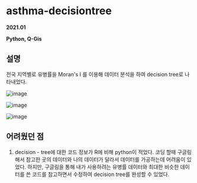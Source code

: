 # asthma-decisiontree

**2021.01**

**Python, Q-Gis**

## 설명
전국 지역별로 유병률을 Moran's I 를 이용해 데이터 분석을 하여 decision tree로 나타내었다.

![image](https://user-images.githubusercontent.com/76150392/129466227-3b2103c5-2b97-48e0-966e-8c435f82e5af.png)

![image](https://user-images.githubusercontent.com/76150392/129466230-168270ec-8f8e-429a-9c82-4e36fd2655a5.png)

![image](https://user-images.githubusercontent.com/76150392/129466232-16b33a0f-fc21-4be7-b984-a38ec9a2043c.png)

## 어려웠던 점
1. decision - tree에 대한 코드 정보가 R에 비해 python이 적었다. 코딩 할때 구글링 해서 참고한 곳의 데이터와 나의 데이터가 달라서 데이터를 가공하는데 어려움이 있었다. 하지만, 구글링을 통해 내가 사용하려는 유병률 데이터와 최대한 비슷한 데이터를 쓴 코드를 참고하면서 수정하여 decision tree를 완성할 수 있었다.



